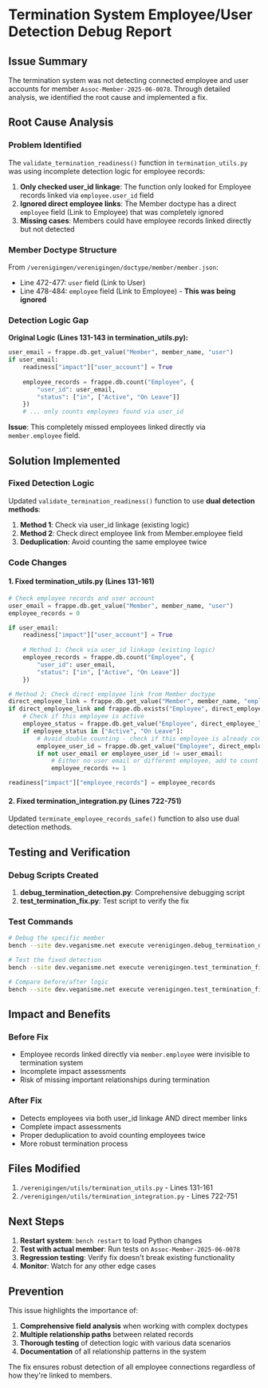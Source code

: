 # Termination System Employee/User Detection Debug Report

## Issue Summary

The termination system was not detecting connected employee and user accounts for member `Assoc-Member-2025-06-0078`. Through detailed analysis, we identified the root cause and implemented a fix.

## Root Cause Analysis

### Problem Identified
The `validate_termination_readiness()` function in `termination_utils.py` was using incomplete detection logic for employee records:

1. **Only checked user_id linkage**: The function only looked for Employee records linked via `employee.user_id` field
2. **Ignored direct employee links**: The Member doctype has a direct `employee` field (Link to Employee) that was completely ignored
3. **Missing cases**: Members could have employee records linked directly but not detected

### Member Doctype Structure
From `/verenigingen/verenigingen/doctype/member/member.json`:
- Line 472-477: `user` field (Link to User)
- Line 478-484: `employee` field (Link to Employee) - **This was being ignored**

### Detection Logic Gap
**Original Logic (Lines 131-143 in termination_utils.py):**
```python
user_email = frappe.db.get_value("Member", member_name, "user")
if user_email:
    readiness["impact"]["user_account"] = True
    
    employee_records = frappe.db.count("Employee", {
        "user_id": user_email,
        "status": ["in", ["Active", "On Leave"]]
    })
    # ... only counts employees found via user_id
```

**Issue**: This completely missed employees linked directly via `member.employee` field.

## Solution Implemented

### Fixed Detection Logic
Updated `validate_termination_readiness()` function to use **dual detection methods**:

1. **Method 1**: Check via user_id linkage (existing logic)
2. **Method 2**: Check direct employee link from Member.employee field
3. **Deduplication**: Avoid counting the same employee twice

### Code Changes

#### 1. Fixed termination_utils.py (Lines 131-161)
```python
# Check employee records and user account
user_email = frappe.db.get_value("Member", member_name, "user")
employee_records = 0

if user_email:
    readiness["impact"]["user_account"] = True
    
    # Method 1: Check via user_id linkage (existing logic)
    employee_records = frappe.db.count("Employee", {
        "user_id": user_email,
        "status": ["in", ["Active", "On Leave"]]
    })

# Method 2: Check direct employee link from Member doctype
direct_employee_link = frappe.db.get_value("Member", member_name, "employee")
if direct_employee_link and frappe.db.exists("Employee", direct_employee_link):
    # Check if this employee is active
    employee_status = frappe.db.get_value("Employee", direct_employee_link, "status")
    if employee_status in ["Active", "On Leave"]:
        # Avoid double counting - check if this employee is already counted
        employee_user_id = frappe.db.get_value("Employee", direct_employee_link, "user_id")
        if not user_email or employee_user_id != user_email:
            # Either no user email or different employee, add to count
            employee_records += 1

readiness["impact"]["employee_records"] = employee_records
```

#### 2. Fixed termination_integration.py (Lines 722-751)
Updated `terminate_employee_records_safe()` function to also use dual detection methods.

## Testing and Verification

### Debug Scripts Created
1. **debug_termination_detection.py**: Comprehensive debugging script
2. **test_termination_fix.py**: Test script to verify the fix

### Test Commands
```bash
# Debug the specific member
bench --site dev.veganisme.net execute verenigingen.debug_termination_detection.debug_member_termination_detection

# Test the fixed detection
bench --site dev.veganisme.net execute verenigingen.test_termination_fix.test_fixed_termination_detection

# Compare before/after logic
bench --site dev.veganisme.net execute verenigingen.test_termination_fix.compare_before_after_detection
```

## Impact and Benefits

### Before Fix
- Employee records linked directly via `member.employee` were invisible to termination system
- Incomplete impact assessments
- Risk of missing important relationships during termination

### After Fix
- Detects employees via both user_id linkage AND direct member links
- Complete impact assessments
- Proper deduplication to avoid counting employees twice
- More robust termination process

## Files Modified

1. `/verenigingen/utils/termination_utils.py` - Lines 131-161
2. `/verenigingen/utils/termination_integration.py` - Lines 722-751

## Next Steps

1. **Restart system**: `bench restart` to load Python changes
2. **Test with actual member**: Run tests on `Assoc-Member-2025-06-0078`
3. **Regression testing**: Verify fix doesn't break existing functionality
4. **Monitor**: Watch for any other edge cases

## Prevention

This issue highlights the importance of:
1. **Comprehensive field analysis** when working with complex doctypes
2. **Multiple relationship paths** between related records
3. **Thorough testing** of detection logic with various data scenarios
4. **Documentation** of all relationship patterns in the system

The fix ensures robust detection of all employee connections regardless of how they're linked to members.
